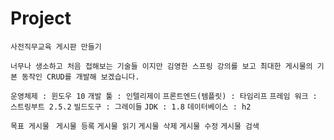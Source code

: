 # Project

`사전직무교육 게시판 만들기`

`너무나 생소하고 처음 접해보는 기술들 이지만 김영한 스프링 강의를 보고 최대한 게시물의 기본 동작인 CRUD를 개발해 보겠습니다.`

`운영체제 : 윈도우 10`
`개발 툴 : 인텔리제이`
`프론트엔드(템플릿) : 타임리프`
`프레임 워크 : 스트링부트 2.5.2`
`빌드도구 : 그레이들`
`JDK : 1.8`
`데이터베이스 : h2`

`목표 게시물 `
`게시물 등록`
`게시물 읽기`
`게시물 삭제`
`게시물 수정`
`게시물 검색`
